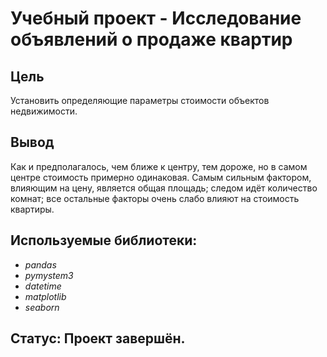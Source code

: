 # Учебный проект - Исследование объявлений о продаже квартир


## Цель

Установить определяющие параметры стоимости объектов недвижимости.

## Вывод

Как и предполагалось, чем ближе к центру, тем дороже, но в самом центре стоимость примерно одинаковая. Самым сильным фактором, влияющим на цену, является общая площадь; следом идёт количество комнат; все остальные факторы очень слабо влияют на стоимость квартиры.

## Используемые библиотеки:
- *pandas*
- *pymystem3*
- *datetime*
- *matplotlib*
- *seaborn*

## Статус: Проект завершён.
